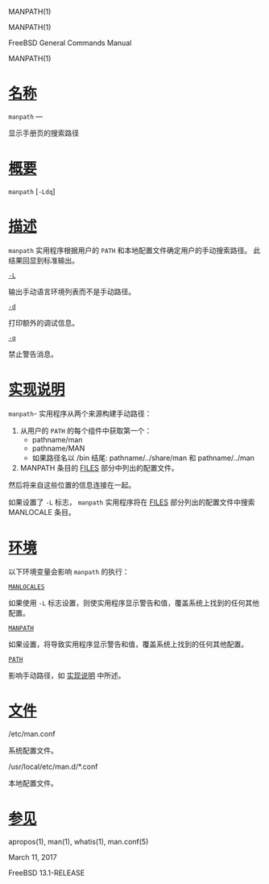   MANPATH(1)  

MANPATH(1)

FreeBSD General Commands Manual

MANPATH(1)

[名称](#__u540D___u79F0_)
=======================

`manpath` —

显示手册页的搜索路径

[概要](#__u6982___u8981_)
=======================

`manpath` \[`-Ldq`\]

[描述](#__u63CF___u8FF0_)
=======================

`manpath` 实用程序根据用户的 `PATH` 和本地配置文件确定用户的手动搜索路径。 此结果回显到标准输出。

[`-L`](#L)

输出手动语言环境列表而不是手动路径。

[`-d`](#d)

打印额外的调试信息。

[`-q`](#q)

禁止警告消息。

[实现说明](#__u5B9E___u73B0___u8BF4___u660E_)
=========================================

`manpath`-
实用程序从两个来源构建手动路径：

1.  从用户的 `PATH` 的每个组件中获取第一个：
    *   pathname/man
    *   pathname/MAN
    *   如果路径名以 /bin 结尾: pathname/../share/man 和 pathname/../man
2.  MANPATH 条目的 [FILES](#FILES) 部分中列出的配置文件。

然后将来自这些位置的信息连接在一起。

如果设置了 `-L` 标志， `manpath` 实用程序将在 [FILES](#FILES) 部分列出的配置文件中搜索 MANLOCALE 条目。

[环境](#__u73AF___u5883_)
=======================

以下环境变量会影响 `manpath` 的执行：

[`MANLOCALES`](#MANLOCALES)

如果使用 `-L` 标志设置，则使实用程序显示警告和值，覆盖系统上找到的任何其他配置。

[`MANPATH`](#MANPATH)

如果设置，将导致实用程序显示警告和值，覆盖系统上找到的任何其他配置。

[`PATH`](#PATH)

影响手动路径，如 [实现说明](#__u5B9E___u73B0___u8BF4___u660E_) 中所述。

[文件](#__u6587___u4EF6_)
=======================

/etc/man.conf

系统配置文件。

/usr/local/etc/man.d/\*.conf

本地配置文件。

[参见](#__u53C2___u89C1_)
=======================

apropos(1), man(1), whatis(1), man.conf(5)

March 11, 2017

FreeBSD 13.1-RELEASE